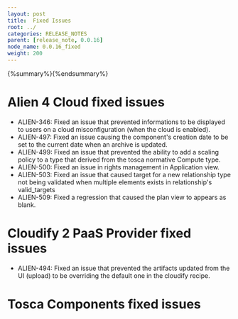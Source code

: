 ```yaml
---
layout: post
title:  Fixed Issues
root: ../
categories: RELEASE_NOTES
parent: [release_note, 0.0.16]
node_name: 0.0.16_fixed
weight: 200
---
```


{%summary%}{%endsummary%}

# Alien 4 Cloud fixed issues

* ALIEN-346: Fixed an issue that prevented informations to be displayed to users on a cloud misconfiguration (when the cloud is enabled).
* ALIEN-497: Fixed an issue causing the component's creation date to be set to the current date when an archive is updated.
* ALIEN-499: Fixed an issue that prevented the ability to add a scaling policy to a type that derived from the tosca normative Compute type.
* ALIEN-500: Fixed an issue in rights management in Application view.
* ALIEN-503: Fixed an issue that caused target for a new relationship type not being validated when multiple elements exists in relationship's valid_targets
* ALIEN-509: Fixed a regression that caused the plan view to appears as blank.


# Cloudify 2 PaaS Provider fixed issues

* ALIEN-494: Fixed an issue that prevented the artifacts updated from the UI (upload) to be overriding the default one in the cloudify recipe.


# Tosca Components fixed issues


